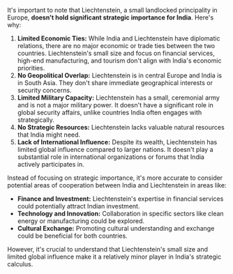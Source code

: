 It's important to note that Liechtenstein, a small landlocked principality in Europe, **doesn't hold significant strategic importance for India**. Here's why:

1. **Limited Economic Ties:** While India and Liechtenstein have diplomatic relations, there are no major economic or trade ties between the two countries.  Liechtenstein's small size and focus on financial services, high-end manufacturing, and tourism don't align with India's economic priorities.
2. **No Geopolitical Overlap:**  Liechtenstein is in central Europe and India is in South Asia. They don't share immediate geographical interests or security concerns. 
3. **Limited Military Capacity:** Liechtenstein has a small, ceremonial army and is not a major military power. It doesn't have a significant role in global security affairs, unlike countries India often engages with strategically.
4. **No Strategic Resources:** Liechtenstein lacks valuable natural resources that India might need. 
5. **Lack of International Influence:** Despite its wealth, Liechtenstein has limited global influence compared to larger nations. It doesn't play a substantial role in international organizations or forums that India actively participates in.

Instead of focusing on strategic importance, it's more accurate to consider potential areas of cooperation between India and Liechtenstein in areas like:

* **Finance and Investment:**  Liechtenstein's expertise in financial services could potentially attract Indian investment.
* **Technology and Innovation:**  Collaboration in specific sectors like clean energy or manufacturing could be explored.
* **Cultural Exchange:**  Promoting cultural understanding and exchange could be beneficial for both countries.

However, it's crucial to understand that Liechtenstein's small size and limited global influence make it a relatively minor player in India's strategic calculus. 
